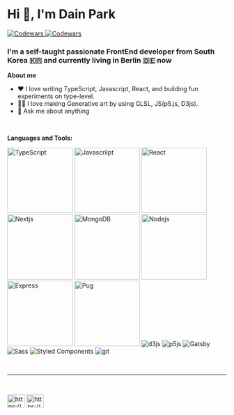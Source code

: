 <h1 align="left">Hi 👋, I'm Dain Park </h1>
<a href="mailto:zndgn555@gmail.com">
  <img alt="Codewars" src="https://img.shields.io/badge/-Mail Me-pink?style=flat-square&logo=Gmail&logoColor=white" />
</a>
<a href="https://www.codewars.com/users/DainPark-web">
  <img alt="Codewars" src="https://img.shields.io/badge/-Codewars-red?style=flat-square&logo=Codewars&logoColor=white" />
</a>
<h3 align="left">I'm a self-taught passionate FrontEnd developer from South Korea 🇰🇷 and currently living in Berlin 🇩🇪 now</h3>

**About me**
- ❤️ I love writing TypeScript, Javascript, React, and building fun experiments on type-level.
- 👨‍🎤 I love making Generative art by using GLSL, JS(p5.js, D3js).
- 💬 Ask me about anything

<br>


**Languages and Tools:** 
<p>
  <img width="150" alt="TypeScript" src="https://img.shields.io/badge/-TypeScript-007ACC?style=flat-square&logo=typescript&logoColor=white" />
  <img width="150" alt="Javascriipt" src="https://img.shields.io/badge/-Javascript-yellow?style=flat-square&logo=Javascript&logoColor=white" />
  <img width="150" alt="React" src="https://img.shields.io/badge/-React-45b8d8?style=flat-square&logo=react&logoColor=white" />
   <img width="150" alt="Nextjs" src="https://img.shields.io/badge/-NextJS-000000?style=flat-square&logo=Next.js&logoColor=white" />
   <img width="150" alt="MongoDB" src="https://img.shields.io/badge/-MongoDB-13aa52?style=flat-square&logo=mongodb&logoColor=white" />
  <img width="150" alt="Nodejs" src="https://img.shields.io/badge/-Nodejs-43853d?style=flat-square&logo=Node.js&logoColor=white" />
  <img width="150" alt="Express" src="https://img.shields.io/badge/-Express-000000?style=flat-square&logo=Express&logoColor=white" />
  <img width="150" alt="Pug" src="https://img.shields.io/badge/-Pug-A86454?style=flat-square&logo=Pug&logoColor=white" />
  
  
  <img alt="d3js" src="https://img.shields.io/badge/-D3.js-F9A03C?style=flat-square&logo=d3.js&logoColor=white" />
  <img alt="p5js" src="https://img.shields.io/badge/-P5.js-F9A03C?style=flat-square&logo=p5.js&logoColor=white" />
 
  <!-- <img alt="Webpack" src="https://img.shields.io/badge/-Webpack-8DD6F9?style=flat-square&logo=webpack&logoColor=white" />  -->
 
  
  <!-- <img alt="redux" src="https://img.shields.io/badge/-Redux-764ABC?style=flat-square&logo=redux&logoColor=white" /> -->
  
  <!-- <img alt="GraphQL" src="https://img.shields.io/badge/-GraphQL-E10098?style=flat-square&logo=graphql&logoColor=white" /> -->
  <img alt="Gatsby" src="https://img.shields.io/badge/-Gatsby-663399?style=flat-square&logo=Gatsby&logoColor=white" />
  <img alt="Sass" src="https://img.shields.io/badge/-Sass-CC6699?style=flat-square&logo=sass&logoColor=white" />
  <img alt="Styled Components" src="https://img.shields.io/badge/-Styled_Components-db7092?style=flat-square&logo=styled-components&logoColor=white" />
  <img alt="git" src="https://img.shields.io/badge/-Git-F05032?style=flat-square&logo=git&logoColor=white" />
 
  <!-- <img alt="npm" src="https://img.shields.io/badge/-NPM-CB3837?style=flat-square&logo=npm&logoColor=white" /> -->
  <!-- <img alt="html5" src="https://img.shields.io/badge/-HTML5-E34F26?style=flat-square&logo=html5&logoColor=white" /> -->
  <!-- <img alt="Brave browser" src="https://img.shields.io/badge/-Brave_Browser-FB542B?style=flat-square&logo=brave&logoColor=white" /> -->
  <!-- <img alt="Prettier" src="https://img.shields.io/badge/-Prettier-F7B93E?style=flat-square&logo=prettier&logoColor=white" /> -->
 
</p>
<br>



<hr>


<br>
<p align="left">
<a href="https://www.linkedin.com/in/dain-park-485b82196/" target="blank"><img align="center" src="https://raw.githubusercontent.com/rahuldkjain/github-profile-readme-generator/master/src/images/icons/Social/linked-in-alt.svg" alt="https://www.linkedin.com/in/dain-park-485b82196/" height="30" width="40" /></a>
<a href="https://www.instagram.com/yourpark_dainpark/" target="blank"><img align="center" src="https://raw.githubusercontent.com/rahuldkjain/github-profile-readme-generator/master/src/images/icons/Social/instagram.svg" alt="https://www.instagram.com/yourpark_dainpark/" height="30" width="40" /></a>
</p>
